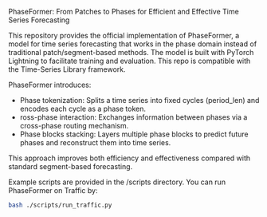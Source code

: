 PhaseFormer: From Patches to Phases for Efficient and Effective Time Series Forecasting

This repository provides the official implementation of PhaseFormer, a model for time series forecasting that works in the phase domain instead of traditional patch/segment-based methods. 
The model is built with PyTorch Lightning to facilitate training and evaluation.
This repo is compatible with the Time-Series Library framework.

PhaseFormer introduces:
- Phase tokenization: Splits a time series into fixed cycles (period_len) and encodes each cycle as a phase token.
- ross-phase interaction: Exchanges information between phases via a cross-phase routing mechanism.
- Phase blocks stacking: Layers multiple phase blocks to predict future phases and reconstruct them into time series.

This approach improves both efficiency and effectiveness compared with standard segment-based forecasting.

Example scripts are provided in the /scripts directory. You can run PhaseFormer on Traffic by:

```bash
bash ./scripts/run_traffic.py
```

